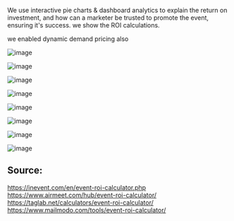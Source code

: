 We use interactive pie charts & dashboard analytics to explain the return on investment, and how can a marketer be trusted to promote the event, ensuring it's success.
we show the ROI calculations.

we enabled dynamic demand pricing also

![image](https://github.com/user-attachments/assets/c1e1d2a6-1313-474a-8b7a-034501400794)

![image](https://github.com/user-attachments/assets/b7cc4dce-3af3-45b0-ad2f-197b695ac651)

![image](https://github.com/user-attachments/assets/482ce00a-32e4-4e45-9c53-829c1da26879)

![image](https://github.com/user-attachments/assets/de1fe160-5ad1-49d5-aefc-782bf9ec1842)

![image](https://github.com/user-attachments/assets/6078429b-681e-43bf-8095-22ba26296878)

![image](https://github.com/user-attachments/assets/af2b96b6-0d48-465a-bf64-c2f64a74df89)

![image](https://github.com/user-attachments/assets/2bff99b0-2bb1-487d-b6ab-535e6aada34c)

![image](https://github.com/user-attachments/assets/f46f4d1d-65b5-4da1-adeb-91d397ce8508)

Source:
-


https://inevent.com/en/event-roi-calculator.php
https://www.airmeet.com/hub/event-roi-calculator/
https://taglab.net/calculators/event-roi-calculator/
https://www.mailmodo.com/tools/event-roi-calculator/
